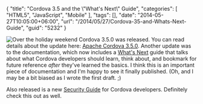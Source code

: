 {
	"title": "Cordova 3.5 and the \\\"What's Next\\\" Guide",
	"categories": [
		"HTML5",
		"JavaScript",
		"Mobile"
	],
	"tags": [],
	"date": "2014-05-27T10:05:00+06:00",
	"url": "/2014/05/27/Cordova-35-and-Whats-Next-Guide",
	"guid": "5232"
}

<p>
<img src="http://www.raymondcamden.com/images/Apache_Cordova_3_5_0.png" style="float:left" />
Over the holiday weekend Cordova 3.5.0 was released. You can read details about the update here: <a href="http://cordova.apache.org/announcements/2014/05/23/cordova-350.html">Apache Cordova 3.5.0</a>. Another update was to the documentation, which now includes a <a href="http://cordova.apache.org/docs/en/3.5.0/guide_next_index.md.html#Next%20Steps">What's Next</a> guide that talks about what Cordova developers should learn, think about, and bookmark for future reference <i>after</i> they've learned the basics. I think this is an important piece of documentation and I'm happy to see it finally published. (Oh, and I may be a bit biased as I wrote the first draft. ;) 
</p>

<p>
Also released is a new <a href="http://cordova.apache.org/docs/en/3.5.0/guide_appdev_security_index.md.html#Security%20Guide">Security Guide</a> for Cordova developers. Definitely check this out as well.
</p>